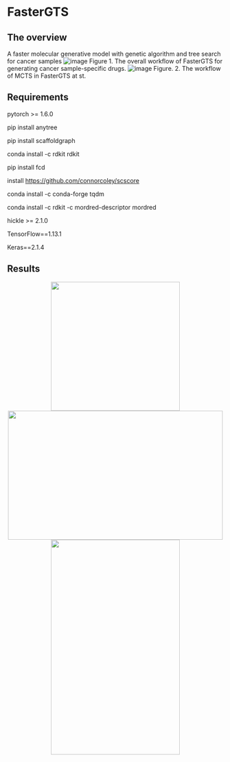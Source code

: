 # FasterGTS
## The overview
A faster molecular generative model with genetic algorithm and tree search for cancer samples
![image](https://user-images.githubusercontent.com/31497898/145931441-5c5dd07f-ab61-4b1c-8e56-b3087e29716c.png)
Figure 1. The overall workflow of FasterGTS for generating cancer sample-specific drugs.
![image](https://user-images.githubusercontent.com/31497898/145931614-9f2705e5-b899-4273-853d-fe06a38e43d4.png)
Figure. 2. The workflow of MCTS in FasterGTS at st.


## Requirements
pytorch >= 1.6.0

pip install anytree

pip install scaffoldgraph

conda install -c rdkit rdkit

pip install fcd

install https://github.com/connorcoley/scscore

conda install -c conda-forge tqdm

conda install -c rdkit -c mordred-descriptor mordred

hickle >= 2.1.0

TensorFlow==1.13.1

Keras==2.1.4

## Results
<center><img src="https://user-images.githubusercontent.com/31497898/145934083-ed0ffaba-332a-45b7-9be0-4cdd18e5e22e.png" width="300" height="300"></center>
<center><img src="https://user-images.githubusercontent.com/31497898/145934057-d06d9db5-9985-46a6-8512-71bf956f3dfb.png" width="500" height="300"></center>
<center><img src="https://user-images.githubusercontent.com/31497898/145934119-90588832-c1b6-4a04-b823-c2a7ddabcd80.png" width="300" height="500"></center>

